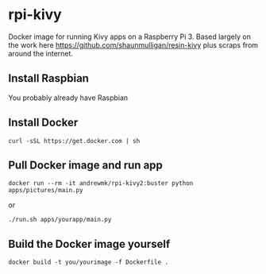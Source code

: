 # rpi-kivy
Docker image for running Kivy apps on a Raspberry Pi 3. Based largely on the work here https://github.com/shaunmulligan/resin-kivy plus scraps from around the internet.

## Install Raspbian
You probably already have Raspbian
## Install Docker
`curl -sSL https://get.docker.com | sh`
## Pull Docker image and run app
`docker run --rm -it andrewmk/rpi-kivy2:buster python apps/pictures/main.py`

or

`./run.sh apps/yourapp/main.py`
## Build the Docker image yourself
`docker build -t you/yourimage -f Dockerfile .`
